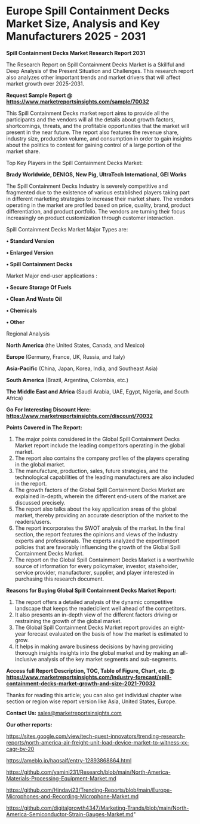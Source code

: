 # Europe Spill Containment Decks Market Size, Analysis and Key Manufacturers 2025 - 2031

<strong>Spill Containment Decks Market Research Report 2031</strong>

The Research Report on Spill Containment Decks Market is a Skillful and Deep Analysis of the Present Situation and Challenges. This research report also analyzes other important trends and market drivers that will affect market growth over 2025-2031.

<strong>Request Sample Report @ <a href=https://www.marketreportsinsights.com/sample/70032>https://www.marketreportsinsights.com/sample/70032</a></strong>

This Spill Containment Decks market report aims to provide all the participants and the vendors will all the details about growth factors, shortcomings, threats, and the profitable opportunities that the market will present in the near future. The report also features the revenue share, industry size, production volume, and consumption in order to gain insights about the politics to contest for gaining control of a large portion of the market share.

Top Key Players in the Spill Containment Decks Market:

<strong>Brady Worldwide, DENIOS, New Pig, UltraTech International, GEI Works</strong>

The Spill Containment Decks Industry is severely competitive and fragmented due to the existence of various established players taking part in different marketing strategies to increase their market share. The vendors operating in the market are profiled based on price, quality, brand, product differentiation, and product portfolio. The vendors are turning their focus increasingly on product customization through customer interaction.

Spill Containment Decks Market Major Types are:

<strong>• Standard Version

• Enlarged Version

• Spill Containment Decks</strong>

Market Major end-user applications :

<strong>• Secure Storage Of Fuels

• Clean And Waste Oil

• Chemicals

• Other</strong>

Regional Analysis

</u><strong><b>North America</b></strong> (the United States, Canada, and Mexico)

<strong><b>Europe </b></strong>(Germany, France, UK, Russia, and Italy)

<strong><b>Asia-Pacific</b></strong> (China, Japan, Korea, India, and Southeast Asia)

<strong><b>South America</b></strong> (Brazil, Argentina, Colombia, etc.)

<strong><b>The Middle East and Africa</b></strong> (Saudi Arabia, UAE, Egypt, Nigeria, and South Africa)

<strong>Go For Interesting Discount Here: <a href=https://www.marketreportsinsights.com/discount/70032>https://www.marketreportsinsights.com/discount/70032</a></strong>

<strong>Points Covered in The Report:</strong>
<ol>
  <li>The major points considered in the Global Spill Containment Decks Market report include the leading competitors operating in the global market.</li>
  <li>The report also contains the company profiles of the players operating in the global market.</li>
  <li>The manufacture, production, sales, future strategies, and the technological capabilities of the leading manufacturers are also included in the report.</li>
  <li>The growth factors of the Global Spill Containment Decks Market are explained in-depth, wherein the different end-users of the market are discussed precisely.</li>
  <li>The report also talks about the key application areas of the global market, thereby providing an accurate description of the market to the readers/users.</li>
  <li>The report incorporates the SWOT analysis of the market. In the final section, the report features the opinions and views of the industry experts and professionals. The experts analyzed the export/import policies that are favorably influencing the growth of the Global Spill Containment Decks Market.</li>
  <li>The report on the Global Spill Containment Decks Market is a worthwhile source of information for every policymaker, investor, stakeholder, service provider, manufacturer, supplier, and player interested in purchasing this research document.</li>
</ol>
<strong>Reasons for Buying Global Spill Containment Decks Market Report:</strong>

<ol>
  <li>The report offers a detailed analysis of the dynamic competitive landscape that keeps the reader/client well ahead of the competitors.</li>
  <li>It also presents an in-depth view of the different factors driving or restraining the growth of the global market.</li>
  <li>The Global Spill Containment Decks Market report provides an eight-year forecast evaluated on the basis of how the market is estimated to grow.</li>
  <li>It helps in making aware business decisions by having providing thorough insights insights into the global market and by making an all-inclusive analysis of the key market segments and sub-segments.</li>
</ol>
<strong>Access full Report Description, TOC, Table of Figure, Chart, etc. @ <a href=https://www.marketreportsinsights.com/industry-forecast/spill-containment-decks-market-growth-and-size-2021-70032>https://www.marketreportsinsights.com/industry-forecast/spill-containment-decks-market-growth-and-size-2021-70032</a></strong>


Thanks for reading this article; you can also get individual chapter wise section or region wise report version like Asia, United States, Europe.

<strong>Contact Us:</strong>
sales@marketreportsinsights.com

<strong>Our other reports:</strong>

<a href=https://sites.google.com/view/tech-quest-innovators/trending-research-reports/north-america-air-freight-unit-load-device-market-to-witness-xx-cagr-by-20>https://sites.google.com/view/tech-quest-innovators/trending-research-reports/north-america-air-freight-unit-load-device-market-to-witness-xx-cagr-by-20</a>

<a href=https://ameblo.jp/haqsaif/entry-12893868864.html>https://ameblo.jp/haqsaif/entry-12893868864.html</a>

<a href=https://github.com/yamini231/Research/blob/main/North-America-Materials-Processing-Equipment-Market.md>https://github.com/yamini231/Research/blob/main/North-America-Materials-Processing-Equipment-Market.md</a>

<a href=https://github.com/Hindavi23/Trending-Reports/blob/main/Europe-Microphones-and-Recording-Microphone-Market.md>https://github.com/Hindavi23/Trending-Reports/blob/main/Europe-Microphones-and-Recording-Microphone-Market.md</a>

<a href=https://github.com/digitalgrowth4347/Marketing-Trands/blob/main/North-America-Semiconductor-Strain-Gauges-Market.md>https://github.com/digitalgrowth4347/Marketing-Trands/blob/main/North-America-Semiconductor-Strain-Gauges-Market.md</a>"
